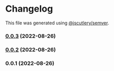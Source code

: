 # Changelog

This file was generated using [@jscutlery/semver](https://github.com/jscutlery/semver).

### [0.0.3](https://github.com/Jucian0/nx-monorepo/compare/root-0.0.2...root-0.0.3) (2022-08-26)

### [0.0.2](https://github.com/Jucian0/nx-monorepo/compare/root-0.0.1...root-0.0.2) (2022-08-26)

### 0.0.1 (2022-08-26)
